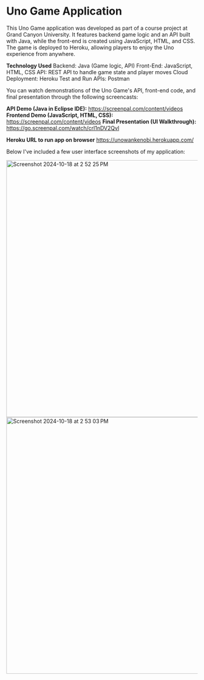 # Uno Game Application 

This Uno Game application was developed as part of a course project at Grand Canyon University. It features backend game logic and an API built with Java, while the front-end is created using JavaScript, HTML, and CSS. The game is deployed to Heroku, allowing players to enjoy the Uno experience from anywhere.

**Technology Used**
Backend: Java (Game logic, API)
Front-End: JavaScript, HTML, CSS
API: REST API to handle game state and player moves
Cloud Deployment: Heroku
Test and Run APIs: Postman

You can watch demonstrations of the Uno Game's API, front-end code, and final presentation through the following screencasts:

**API Demo (Java in Eclipse IDE):** https://screenpal.com/content/videos
**Frontend Demo (JavaScript, HTML, CSS):** https://screenpal.com/content/videos
**Final Presentation (UI Walkthrough):** https://go.screenpal.com/watch/crl1nDV2Qvl

**Heroku URL to run app on browser** https://unowankenobi.herokuapp.com/

Below I've included a few user interface screenshots of my application:

<img width="676" alt="Screenshot 2024-10-18 at 2 52 25 PM" src="https://github.com/user-attachments/assets/927c924c-08ef-4231-a467-c6b9e9f4100f">

<img width="675" alt="Screenshot 2024-10-18 at 2 53 03 PM" src="https://github.com/user-attachments/assets/29e4dd3f-ce44-4bb0-896f-8b02e71adb28">
